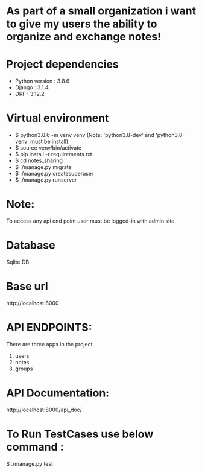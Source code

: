 # As part of a small organization i want to give my users the ability to organize and exchange notes!

# Project dependencies
- Python version : 3.8.6
- Django : 3.1.4
- DRF : 3.12.2

# Virtual environment
- $ python3.8.6 -m venv venv (Note: 'python3.8-dev' and 'python3.8-venv' must be install)
- $ source venv/bin/activate 
- $ pip install -r requirements.txt
- $ cd notes_sharing
- $ ./manage.py migrate
- $ ./manage.py createsuperuser
- $ ./manage.py runserver

# Note: 
  To access any api end point user must be logged-in with admin site.

# Database
Sqlite DB 

# Base url 
http://localhost:8000

# API ENDPOINTS: 
There are three apps in the project. 
1. users
2. notes
3. groups 

# API Documentation: 
http://localhost:8000/api_doc/

# To Run TestCases use below command : 
$ ./manage.py test
